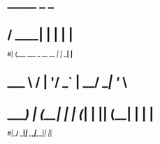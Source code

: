 #   _____                _       _     
# / ____|              | |     | |    
#| (___   ___ _ __ __ _| |_ ___| |__  
# \___ \ / __| '__/ _` | __/ __| '_ \ 
# ____) | (__| | | (_| | || (__| | | |
#|_____/ \___|_|  \__,_|\__\___|_| |_|
